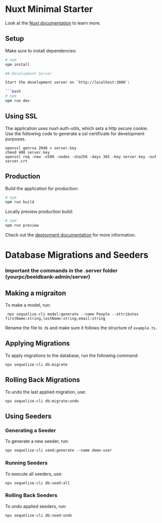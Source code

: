 # Nuxt Minimal Starter

Look at the [Nuxt documentation](https://nuxt.com/docs/getting-started/introduction) to learn more.
## Setup

Make sure to install dependencies:

```bash
# npm
npm install

## Development Server

Start the development server on `http://localhost:3000`:

```bash
# npm
npm run dev
```

## Using SSL
The application uses nuxt-auth-utils, which sets a http secure cookie.   
Use the following code to generate a ssl certificate for development purposes.
```
openssl genrsa 2048 > server.key
chmod 400 server.key
openssl req -new -x509 -nodes -sha256 -days 365 -key server.key -out server.crt
``` 

## Production

Build the application for production:

```bash
# npm
npm run build
```

Locally preview production build:

```bash
# npm
npm run preview
```

Check out the [deployment documentation](https://nuxt.com/docs/getting-started/deployment) for more information.


# Database Migrations and Seeders
### Important the commands in the .server folder (yourpc/beeldbank-admin/server)

## Making a migraiton
To make a model, run:
```
 npx sequelize-cli model:generate --name People --attributes firstName:string,lastName:string,email:string
```

Rename the file to .ts and make sure it follows the structure of `example.ts`.

### 

## Applying Migrations
To apply migrations to the database, run the following command:
```
npx sequelize-cli db:migrate
```

## Rolling Back Migrations
To undo the last applied migration, use:
```
npx sequelize-cli db:migrate:undo
```

## Using Seeders
### Generating a Seeder
To generate a new seeder, run:
```
npx sequelize-cli seed:generate --name demo-user
```

### Running Seeders
To execute all seeders, use:
```
npx sequelize-cli db:seed:all
```

### Rolling Back Seeders
To undo applied seeders, run:
```
npx sequelize-cli db:seed:undo
```